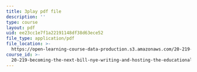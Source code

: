 ```yaml
---
title: 3play pdf file
description: ''
type: course
layout: pdf
uid: ee23cc1e7f1a22191148df38d63ece52
file_type: application/pdf
file_location: >-
  https://open-learning-course-data-production.s3.amazonaws.com/20-219-becoming-the-next-bill-nye-writing-and-hosting-the-educational-show-january-iap-2015/ee23cc1e7f1a22191148df38d63ece52_17uL1VoaWTQ.pdf
course_id: >-
  20-219-becoming-the-next-bill-nye-writing-and-hosting-the-educational-show-january-iap-2015
---
```

